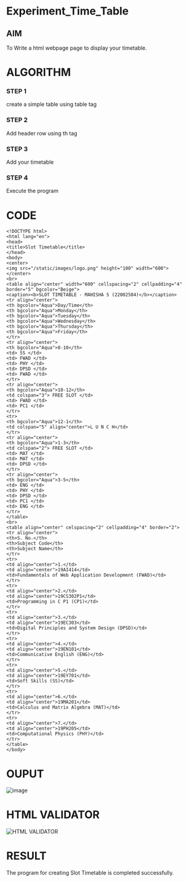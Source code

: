# Experiment_Time_Table

## AIM
To Write a html webpage page to display your timetable.

# ALGORITHM
### STEP 1
create a simple table using table tag

### STEP 2
Add header row using th tag

### STEP 3
Add your timetable

### STEP 4
Execute the program

# CODE
```
<!DOCTYPE html>
<html lang="en">
<head>
<title>Slot Timetable</title>
</head>
<body>
<center>
<img src="/static/images/logo.png" height="100" width="600">
</center>
<br>
<table align="center" width="600" cellspacing="2" cellpadding="4" border="5" bgcolor="Beige">
<caption><b>SLOT TIMETABLE - MAHISHA S (22002504)</b></caption>
<tr align="center">
<th bgcolor="Aqua">Day/Time</th>
<th bgcolor="Aqua">Monday</th>
<th bgcolor="Aqua">Tuesday</th>
<th bgcolor="Aqua">Wednesday</th>
<th bgcolor="Aqua">Thursday</th>
<th bgcolor="Aqua">Friday</th>
</tr>
<tr align="center">
<th bgcolor="Aqua">8-10</th>
<td> SS </td>
<td> FWAD </td>
<td> PHY </td>
<td> DPSD </td>
<td> FWAD </td>
</tr>
<tr align="center">
<th bgcolor="Aqua">10-12</th>
<td colspan="3"> FREE SLOT </td>
<td> FWAD </td>
<td> PC1 </td>
</tr>
<tr>
<th bgcolor="Aqua">12-1</th>
<td colspan="5" align="center">L U N C H</td>
</tr>
<tr align="center">
<th bgcolor="Aqua">1-3</th>
<td colspan="2"> FREE SLOT </td>
<td> MAT </td>
<td> MAT </td>
<td> DPSD </td>
</tr>
<tr align="center">
<th bgcolor="Aqua">3-5</th>
<td> ENG </td>
<td> PHY </td>
<td> DPSD </td>
<td> PC1 </td>
<td> ENG </td>
</tr>
</table>
<br>
<table align="center" celspacing="2" cellpadding="4" border="2">
<tr align="center">
<th>S. No.</th>
<th>Subject Code</th>
<th>Subject Name</th>
</tr>
<tr>
<td align="center">1.</td>
<td align="center">19AI414</td>
<td>Fundamentals of Web Application Development (FWAD)</td>
</tr>
<tr>
<td align="center">2.</td>
<td align="center">19CS302P1</td>
<td>Programming in C P1 (CP1)</td>
</tr>
<tr>
<td align="center">3.</td>
<td align="center">19EC303</td>
<td>Digital Principles and System Design (DPSD)</td>
</tr>
<tr>
<td align="center">4.</td>
<td align="center">19EN101</td>
<td>Communicative English (ENG)</td>
</tr>
<tr>
<td align="center">5.</td>
<td align="center">19EY701</td>
<td>Soft Skills (SS)</td>
</tr>
<tr>
<td align="center">6.</td>
<td align="center">19MA201</td>
<td>Calculus and Matrix Algebra (MAT)</td>
</tr>
<tr>
<td align="center">7.</td>
<td align="center">19PH205</td>
<td>Computational Physics (PHY)</td>
</tr>
</table>
</body>
```

# OUPUT
![image](./home/sec/Pictures/Screenshots/OUTPUT.png)

# HTML VALIDATOR
![HTML VALIDATOR](./valid.png)

# RESULT
The program for creating Slot Timetable is completed successfully.
